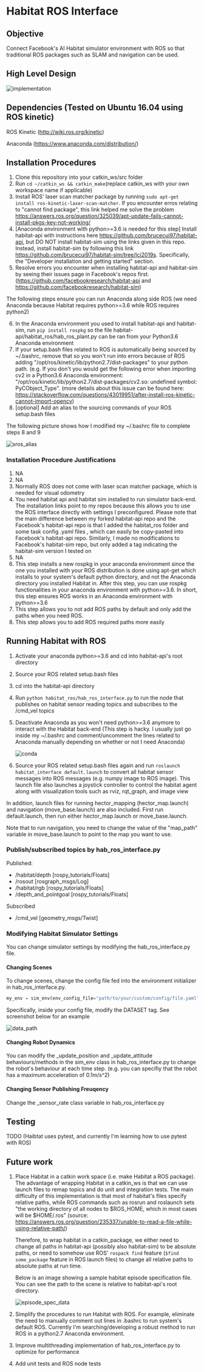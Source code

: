 # Habitat ROS Interface

## Objective

Connect Facebook's AI Habitat simulator environment with ROS so that traditional ROS packages such as SLAM and navigation can be used.

## High Level Design

![implementation](images/implementation.png)


## Dependencies (Tested on Ubuntu 16.04 using ROS kinetic)

ROS Kinetic (http://wiki.ros.org/kinetic)

Anaconda (https://www.anaconda.com/distribution/) 


## Installation Procedures
1. Clone this repository into your catkin_ws/src folder
2. Run `cd ~/catkin_ws && catkin_make`(replace catkin_ws with your own workspace name if applicable)
3. Install ROS' laser scan matcher package by running `sudo apt-get install ros-kinetic-laser-scan-matcher`. If you encounter erros relating to "cannot find package", this link helped me solve the problem https://answers.ros.org/question/325039/apt-update-fails-cannot-install-pkgs-key-not-working/
4. [Anaconda environment with python>=3.6 is needed for this step] Install habitat-api with instructions here  https://github.com/brucecui97/habitat-api, but DO NOT install habitat-sim using the links given in this repo. Instead, install habitat-sim by following this link https://github.com/brucecui97/habitat-sim/tree/lci2019s. Specifically, the "Developer installation and getting started" section.
5. Resolve errors you encounter when installing habitat-api and habitat-sim by seeing their issues page in Facebook's repos first. (https://github.com/facebookresearch/habitat-api and https://github.com/facebookresearch/habitat-sim)

The following steps ensure you can run Anaconda along side ROS (we need Anaconda because Habitat requires python>=3.6 while ROS requires python2)

6. In the Anaconda environment you used to install habitat-api and habitat-sim, run `pip install rospkg` so the file habitat-api/habitat_ros/hab_ros_plant.py can be ran from your Python3.6 Anaconda environment
7. If your setup.bash files related to ROS is automatically being sourced by ~/.bashrc, remove that so you won't run into errors because of ROS adding "/opt/ros/kinetic/lib/python2.7/dist-packages" to your python path. (e.g. If you don't you would get the following error when importing cv2 in a Python3.6 Anaconda environment: "/opt/ros/kinetic/lib/python2.7/dist-packages/cv2.so: undefined symbol: PyCObject_Type". (more details about this issue can be found here: https://stackoverflow.com/questions/43019951/after-install-ros-kinetic-cannot-import-opencv)
8.  [optional] Add an alias to the sourcing commands of your ROS setup.bash files

The following picture shows how I modified my ~/.bashrc file to complete steps 8 and 9

![sros_alias](images/sros_alias.png)

### Installation Procedure Justifications
1. NA
2. NA
3. Normally ROS does not come with laser scan matcher package, which is needed for visual odometry
4. You need habitat api and habitat sim installed to run simulator back-end. The installation links point to my repos because this allows you to use the ROS interface directly with settings I preconfigured. Please note that the main difference between my forked habitat-api repo and the Facebook's habitat-api repo is that I added the habitat_ros folder and some task config .yaml files , which can easily be copy-pasted into Facebook's habitat-api repo. Similarly, I made no modifications to Facebook's habitat-sim repo, but only added a tag indicating the habitat-sim version I tested on
5. NA
6. This step installs a new rospkg in your anaconda environment since the one you installed with your ROS distribution is done using apt-get which installs to your system's default python directory, and not the Anaconda directory you installed Habitat in. After this step, you can use rospkg functionalities in your anaconda environment with python>=3.6. In short, this step ensures ROS works in an Anaconda environment with python>=3.6
7. This step allows you to not add ROS paths by default and only add the paths when you need ROS. 
8. This step allows you to add ROS required paths more easily

## Running Habitat with ROS

1. Activate your anaconda python>=3.6 and cd into habitat-api's root directory
2. Source your ROS related setup.bash files
3. cd into the habitat-api directory
4. Run `python habitat_ros/hab_ros_interface.py` to run the node that publishes on habitat sensor reading topics and subscribes to the /cmd_vel topics

5.  Deactivate Anaconda as you won't need python>=3.6 anymore to interact with the Habitat back-end (This step is hacky. I usually just go inside my ~/.bashrc and comment/uncomment the lines related to Anaconda manually depending on whether or not I need Anaconda)

    ![conda](images/conda.png) 

6. Source your ROS related setup.bash files again and run `roslaunch habitat_interface default.launch` to convert all habitat sensor messages into ROS messages  (e.g.  numpy image to ROS image).  This launch file also launches a joystick controller to control the habitat agent along with visualization tools such as rviz, rqt_graph, and image view

In addition, launch files for running hector_mapping (hector_map.launch) and navigation (move_base.launch) are also included. First run default.launch, then run either hector_map.launch or move_base.launch.

Note that to run navigation, you need to change the value of the "map_path" variable in move_base.launch to point to the map you want to use.
<!-- 
This launch file also ensure all of the custom habitat sensor topics are being converted to ROS topics (e.g. numpy image converted to ROS image). Most notably, there is a node in this launch file to convert a depth image into laser scan. -->
   
### Publish/subscribed topics by hab_ros_interface.py

Published:

 * /habitat/depth [rospy_tutorials/Floats]
 * /rosout [rosgraph_msgs/Log]
 * /habitat/rgb [rospy_tutorials/Floats] 
 * /depth_and_pointgoal [rospy_tutorials/Floats] 

Subscribed
* /cmd_vel [geometry_msgs/Twist]

### Modifying Habitat Simulator Settings

You can change simulator settings by modifying the hab_ros_interface.py file.

#### Changing Scenes

To change scenes, change the config file fed into the environment initializer in hab_ros_interface.py. 

```python
my_env = sim_env(env_config_file="path/to/your/custom/config/file.yaml")
```
Specifically, inside your config file, modify the DATASET tag. See screenshot below for an example

![data_path](images/data_path.png)

#### Changing Robot Dynamics

You can modify the _update_position and _update_attitude behaviours/methods in the sim_env class in hab_ros_interface.py to change the robot's behaviour at each time step. (e.g. you can specifiy that the robot has a maximum acceleration of 0.1m/s^2)

#### Changing Sensor Publishing Freuqency
Change the _sensor_rate class variable in hab_ros_interface.py

## Testing
TODO (Haibtat uses pytest, and currently I'm learning how to use pytest with ROS)

## Future work 

1. Place Habitat in a catkin work space (i.e. make Habitat a ROS package). The advantage of wrapping Habitat in a catkin_ws is that we can use launch files to remap topics and do unit and integration tests. The main difficulty of this implementation  is that most of habitat's files specify relative paths, while ROS commands such as rosrun and roslaunch sets "the working directory of all nodes to $ROS_HOME, which in most cases will be $HOME/.ros" (source: https://answers.ros.org/question/235337/unable-to-read-a-file-while-using-relative-path/)
 
    Therefore, to wrap habitat in a catkin_package, we either need to change all paths in habitat-api (possibly also habitat-sim) to be absolute paths, or need to somehow use ROS' `rospack find` feature (`$find some_package` feature in ROS launch files) to change all relative paths to absolute paths at run time.

    Below is an image showing a sample habitat episode specification file. You can see the path to the scene is relative to habitat-api's root directory.

    ![episode_spec_data](images/episode_spec_data.png)

2. Simplify the procedures to run Habitat with ROS. For example, eliminate the need to manually comment out lines in .bashrc to run system's default ROS. Currently I'm searching/developing a robust method to run ROS in a python2.7 Anaconda environment.

3. Improve multithreading implementation of hab_ros_interface.py to optimize for performance
4. Add unit tests and ROS node tests

